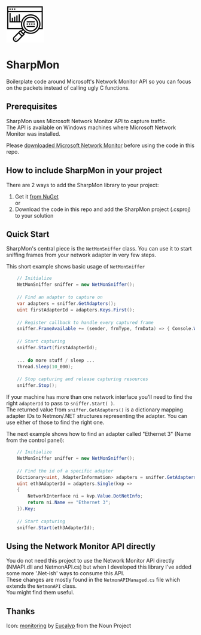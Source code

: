 ![icon](https://raw.githubusercontent.com/theXappy/SharpMon/main/icon.png)
# SharpMon
Boilerplate code around Microsoft's Network Monitor API so you can focus on the packets instead of calling ugly C functions.

## Prerequisites 
SharpMon uses Microsoft Network Monitor API to capture traffic.\
The API is available on Windows machines where Microsoft Network Monitor was installed.

Please [downloaded Microsoft Network Monitor](https://www.microsoft.com/en-us/download/details.aspx?id=4865) before using the code in this repo.

## How to include SharpMon in your project
There are 2 ways to add the SharpMon library to your project:

1. Get it [from NuGet](https://www.nuget.org/packages/SharpMon/)\
or
2. Download the code in this repo and add the SharpMon project (.csproj) to your solution


## Quick Start
SharpMon's central piece is the ```NetMonSniffer``` class.
You can use it to start sniffing frames from your network adapter in very few steps.


This short example shows basic usage of ```NetMonSniffer```
```C#
    // Initialize
    NetMonSniffer sniffer = new NetMonSniffer();

    // Find an adapter to capture on
    var adapters = sniffer.GetAdapters();
    uint firstAdapterId = adapters.Keys.First();

    // Register callback to handle every captured frame
    sniffer.FrameAvailable += (sender, frmType, frmData) => { Console.WriteLine("Another frame found!"); };

    // Start capturing
    sniffer.Start(firstAdapterId);

    ... do more stuff / sleep ...
    Thread.Sleep(10_000);

    // Stop capturing and release capturing resources
    sniffer.Stop();
```

If your machine has more than one network interface you'll need to find the right ```adapterId``` to pass to ```sniffer.Start( )```.\
The returned value from ```sniffer.GetAdapters()``` is a dictionary mapping adapter IDs to Netmon/.NET structures representing the adapter.
You can use either of those to find the right one.


The next example shows how to find an adapter called "Ethernet 3" (Name from the control panel):
```C#
    // Initialize
    NetMonSniffer sniffer = new NetMonSniffer();
    
    // Find the id of a specific adapter
    Dictionary<uint, AdapterInformation> adapters = sniffer.GetAdapters();
    uint eth3AdapterId = adapters.Single(kvp =>
    {
        NetworkInterface ni = kvp.Value.DotNetInfo;
        return ni.Name == "Ethernet 3";
    }).Key;
    
    // Start capturing
    sniffer.Start(eth3AdapterId);
```


## Using the Network Monitor API directly
You do not need this project to use the Network Monitor API directly (NMAPI.dll and NetmonAPI.cs)
but when I developed this library I've added some more '.Net-ish' ways to consume this API.\
These changes are mostly found in the ```NetmonAPIManaged.cs``` file which extends the ```NetmonAPI``` class.\
You might find them useful.

## Thanks
Icon: [monitoring](https://thenounproject.com/search/?q=Monitor&i=2676857) by [Eucalyp](https://thenounproject.com/eucalyp/) from the Noun Project
